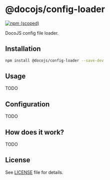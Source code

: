 # @docojs/config-loader

[![npm (scoped)](https://img.shields.io/npm/v/@docojs/config-loader.svg)](https://npmjs.com/package/@docojs/config-loader)

DocoJS config file loader.

## Installation

```bash
npm install @docojs/config-loader --save-dev
```

## Usage

TODO

## Configuration

TODO

## How does it work?

TODO

## License

See [LICENSE](./LICENSE) file for details.
